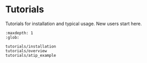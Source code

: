 # Tutorials

Tutorials for installation and typical usage. New users start here.

```{toctree}
:maxdepth: 1
:glob:

tutorials/installation
tutorials/overview
tutorials/atip_example
```
